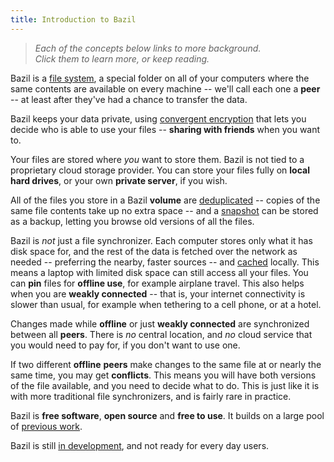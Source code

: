 ```yaml
---
title: Introduction to Bazil
---
```


> *Each of the concepts below links to more background.*<br/>
> *Click them to learn more, or keep reading.*

Bazil is a [file system](/doc/architecture#filesystem), a special
folder on all of your computers where the same contents are available
on every machine -- we'll call each one a **peer** -- at least after
they've had a chance to transfer the data.

Bazil keeps your data private, using
[convergent encryption](/doc/architecture#crypto) that lets you
decide who is able to use your files -- **sharing with friends** when
you want to.

Your files are stored where *you* want to store them. Bazil is not
tied to a proprietary cloud storage provider. You can store your files
fully on **local hard drives**, or your own **private server**, if you
wish.

All of the files you store in a Bazil **volume** are
[deduplicated](/doc/architecture#cas) -- copies of the same file
contents take up no extra space -- and a
[snapshot](/doc/architecture#snapshot) can be stored as a backup,
letting you browse old versions of all the files.

Bazil is *not* just a file synchronizer. Each computer stores only
what it has disk space for, and the rest of the data is fetched over
the network as needed -- preferring the nearby, faster sources -- and
[cached](/doc/architecture#filesystem) locally. This means a laptop
with limited disk space can still access all your files. You can
**pin** files for **offline use**, for example airplane travel. This
also helps when you are **weakly connected** -- that is, your internet
connectivity is slower than usual, for example when tethering to a
cell phone, or at a hotel.

Changes made while **offline** or just **weakly connected** are
synchronized between all **peers**. There is *no* central location,
and *no* cloud service that you would need to pay for, if you don't
want to use one.

If two different **offline** **peers** make changes to the same file
at or nearly the same time, you may get **conflicts**. This means you
will have both versions of the file available, and you need to decide
what to do. This is just like it is with more traditional file
synchronizers, and is fairly rare in practice.

Bazil is **free software**, **open source** and **free to use**. It
builds on a large pool of [previous work](/doc/related).

Bazil is still [in development](/doc/status), and not ready for every
day users.
